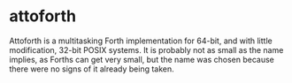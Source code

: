 # attoforth
Attoforth is a multitasking Forth implementation for 64-bit, and with little modification, 32-bit POSIX systems. It is probably not as small as the name implies, as Forths can get very small, but the name was chosen because there were no signs of it already being taken.

